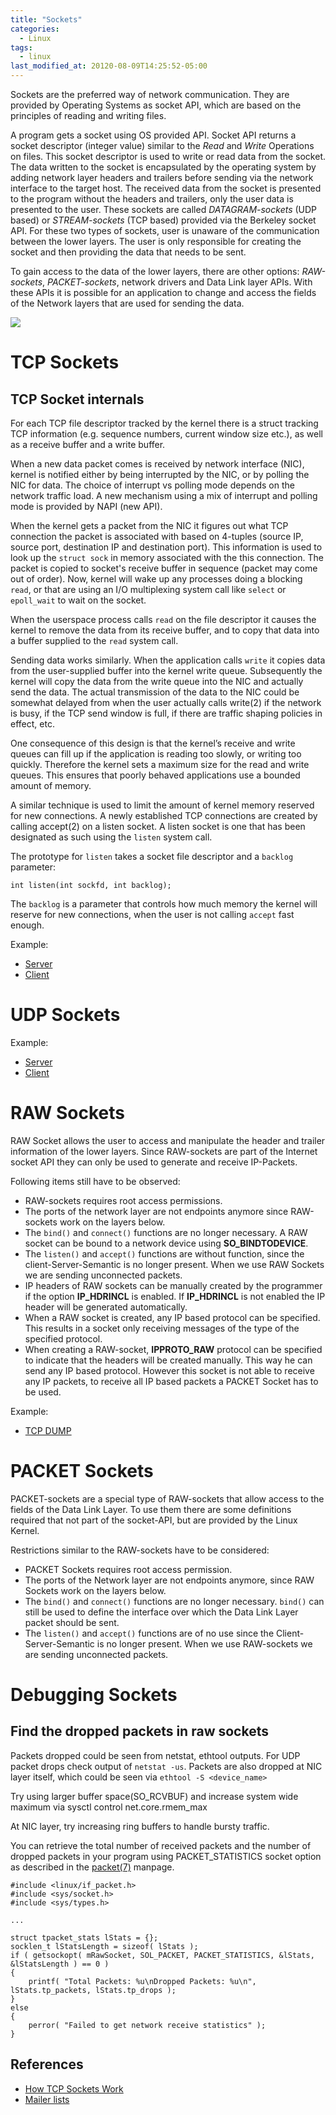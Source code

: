 ```yaml
---
title: "Sockets"
categories:
  - Linux
tags:
  - linux
last_modified_at: 20120-08-09T14:25:52-05:00
---
```


Sockets are the preferred way of network communication. They are  provided by Operating Systems as socket API, which are based on the principles of reading and writing files.

A program gets a socket using OS provided  API. Socket API returns a socket descriptor (integer value) similar to the *Read* and *Write* Operations on files. This socket descriptor is used to write or read data from the socket. The data written to the socket is encapsulated by the operating system by adding network layer headers and trailers before sending via the network interface to the target host. The received data from the socket is presented to the program without the headers and trailers, only the user data is presented to the user. These sockets are called *DATAGRAM-sockets* (UDP based) or *STREAM-sockets* (TCP based) provided via the Berkeley socket API. For these two types of sockets, user is unaware of the communication between the lower layers. The user is only responsible for creating the socket and then providing the data that needs to be sent.

To gain access to the data of the lower layers, there are other options: *RAW-sockets*, *PACKET-sockets*, network drivers and Data Link layer APIs. With these APIs it is possible for an application to change and access the fields of the Network layers that are used for sending the data.

<img src="https://manoj-gupta.github.io/images/sockets.png">

# TCP Sockets

## TCP Socket internals
For each TCP file descriptor tracked by the kernel there is a struct tracking TCP information (e.g. sequence numbers, current window size etc.), as well as a receive buffer and a write buffer.

When a new data packet comes is received by network interface (NIC), kernel is notified either by being interrupted by the NIC, or by polling the NIC for data. The choice of interrupt vs polling mode depends on the network traffic load. A new mechanism using a mix of interrupt and polling mode is provided by NAPI (new API).

When the kernel gets a packet from the NIC it figures out what TCP connection the packet is associated with based on 4-tuples (source IP, source port, destination IP and destination port). This information is used to look up the ```struct sock``` in memory associated with the this connection. The packet is copied to socket's receive buffer in sequence (packet may come out of order). Now, kernel will wake up any processes doing a blocking ```read```, or that are using an I/O multiplexing system call like ```select``` or ```epoll_wait``` to wait on the socket.

When the userspace process calls ```read``` on the file descriptor it causes the kernel to remove the data from its receive buffer, and to copy that data into a buffer supplied to the ```read``` system call.

Sending data works similarly. When the application calls ```write``` it copies data from the user-supplied buffer into the kernel write queue. Subsequently the kernel will copy the data from the write queue into the NIC and actually send the data. The actual transmission of the data to the NIC could be somewhat delayed from when the user actually calls write(2) if the network is busy, if the TCP send window is full, if there are traffic shaping policies in effect, etc.

One consequence of this design is that the kernel’s receive and write queues can fill up if the application is reading too slowly, or writing too quickly. Therefore the kernel sets a maximum size for the read and write queues. This ensures that poorly behaved applications use a bounded amount of memory. 

A similar technique is used to limit the amount of kernel memory reserved for new connections. A newly established TCP connections are created by calling accept(2) on a listen socket. A listen socket is one that has been designated as such using the ```listen``` system call.

The prototype for ```listen``` takes a socket file descriptor and a ```backlog``` parameter:

```
int listen(int sockfd, int backlog);
```

The ```backlog``` is a parameter that controls how much memory the kernel will reserve for new connections, when the user is not calling ```accept``` fast enough.

Example:
* [Server](https://manoj-gupta.github.io/examples/tcp_server.c)
* [Client](https://manoj-gupta.github.io/examples/tcp_client.c)

# UDP Sockets

Example:
* [Server](https://manoj-gupta.github.io/examples/udp_server.c)
* [Client](https://manoj-gupta.github.io/examples/udp_client.c)

# RAW Sockets

RAW Socket allows the user to access and manipulate the header and trailer information of the lower layers. Since RAW-sockets are part of the Internet socket API they can only be used to generate and receive IP-Packets.

Following items still have to be observed:
* RAW-sockets requires root access permissions.
* The ports of the network layer are not endpoints anymore since RAW-sockets work on the layers below.
* The ```bind()``` and ```connect()``` functions are no longer necessary. A RAW socket can be bound to a network device using **SO_BINDTODEVICE**.
* The ```listen()``` and ```accept()``` functions are without function, since the client-Server-Semantic is no longer present. When we use RAW Sockets we are sending unconnected packets.
* IP headers of RAW sockets can be manually created by the programmer if the option **IP_HDRINCL** is enabled. If **IP_HDRINCL** is not enabled the IP header will be generated automatically.
* When a RAW socket is created, any IP based protocol can be specified. This results in a socket only receiving messages of the type of the specified protocol.
* When creating a RAW-socket, **IPPROTO_RAW** protocol can be specified to indicate that the headers will be created manually. This way he can send any IP based protocol. However this socket is not able to receive any IP packets, to receive all IP based packets a PACKET Socket has to be used.

Example:
* [TCP DUMP](https://manoj-gupta.github.io/examples/mytcpdump.c)

# PACKET Sockets

PACKET-sockets are a special type of RAW-sockets that allow access to the fields of the Data Link Layer. To use them there are some definitions required that not part of the socket-API, but are provided by the Linux Kernel.

Restrictions similar to the RAW-sockets have to be considered:
* PACKET Sockets requires root access permission.
* The ports of the Network layer are not endpoints anymore, since RAW Sockets work on the layers below.
* The ```bind()``` and ```connect()``` functions are no longer necessary. ```bind()``` can still be used to define the interface over which the Data Link Layer packet should be sent.
* The ```listen()``` and ```accept()``` functions are of no use since the Client-Server-Semantic is no longer present. When we use RAW-sockets we are sending unconnected packets.

# Debugging Sockets

## Find the dropped packets in raw sockets
Packets dropped could be seen from netstat, ethtool outputs. For UDP packet drops check output of ```netstat -us```. Packets are also dropped at NIC layer itself, which could be seen via ```ethtool -S <device_name>```

Try using larger buffer space(SO_RCVBUF) and increase system wide maximum via sysctl control net.core.rmem_max

At NIC layer, try increasing ring buffers to handle bursty traffic.

You can retrieve the total number of received packets and the number of dropped packets in your program using PACKET_STATISTICS socket option as described in the [packet(7)](http://man7.org/linux/man-pages/man7/packet.7.html) manpage.

```
#include <linux/if_packet.h>
#include <sys/socket.h>
#include <sys/types.h>

...

struct tpacket_stats lStats = {};
socklen_t lStatsLength = sizeof( lStats );
if ( getsockopt( mRawSocket, SOL_PACKET, PACKET_STATISTICS, &lStats, &lStatsLength ) == 0 )
{
    printf( "Total Packets: %u\nDropped Packets: %u\n", lStats.tp_packets, lStats.tp_drops );
}
else
{
    perror( "Failed to get network receive statistics" );
}
```

## References

* [How TCP Sockets Work](https://eklitzke.org/how-tcp-sockets-work)
* [Mailer lists](https://unix.stackexchange.com/questions/208441/finding-out-the-number-of-dropped-packets-in-raw-sockets)
